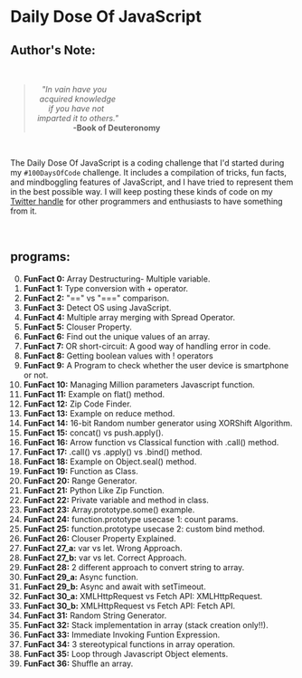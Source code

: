 # Daily Dose Of JavaScript

## Author's Note:
<br>

> &nbsp;&nbsp;&nbsp;&nbsp;*"In vain have you<br>
&nbsp;&nbsp;&nbsp;acquired knowledge<br>
&nbsp;&nbsp;&nbsp;&nbsp;&nbsp;&nbsp;&nbsp;if you have not<br>
&nbsp;&nbsp;imparted it to others."*<br>
&nbsp;&nbsp;&nbsp;&nbsp;&nbsp;&nbsp;&nbsp;&nbsp;&nbsp;&nbsp;&nbsp;&nbsp;&nbsp;&nbsp;&nbsp;&nbsp;&nbsp;&nbsp;**-Book of Deuteronomy**

<br>

The Daily Dose Of JavaScript is a coding challenge that I'd started during my `#100DaysOfCode` challenge. It includes a compilation of tricks, fun facts, and mindboggling features of JavaScript, and I have tried to represent them in the best possible way. I will keep posting these kinds of code on my [Twitter handle](https://twitter.com/speczly) for other programmers and enthusiasts to have something from it.

<br>

## programs:
0. **FunFact 0:** Array Destructuring- Multiple variable.
0. **FunFact 1:** Type conversion with + operator.
0. **FunFact 2:** "==" vs "===" comparison.
0. **FunFact 3:** Detect OS using JavaScript.
0. **FunFact 4:** Multiple array merging with Spread Operator.
0. **FunFact 5:** Clouser Property.
0. **FunFact 6:** Find out the unique values of an array.
0. **FunFact 7:** OR short-circuit: A good way of handling error in code.
0. **FunFact 8:** Getting boolean values with ! operators
0. **FunFact 9:** A Program to check whether the user device is smartphone or not.
0. **FunFact 10:** Managing Million parameters Javascript function.
0. **FunFact 11:** Example on flat() method.
0. **FunFact 12:** Zip Code Finder.
0. **FunFact 13:** Example on reduce method.
0. **FunFact 14:** 16-bit Random number generator using XORShift Algorithm.
0. **FunFact 15:** concat() vs push.apply().
0. **FunFact 16:** Arrow function vs Classical function with .call() method. 
0. **FunFact 17:** .call() vs .apply() vs .bind() method.
0. **FunFact 18:** Example on Object.seal() method.
0. **FunFact 19:** Function as Class.
0. **FunFact 20:** Range Generator.
0. **FunFact 21:** Python Like Zip Function.
0. **FunFact 22:** Private variable and method in class.
0. **FunFact 23:** Array.prototype.some() example.
0. **FunFact 24:** function.prototype usecase 1: count params.
0. **FunFact 25:** function.prototype usecase 2: custom bind method.
0. **FunFact 26:** Clouser Property Explained.
0. **FunFact 27_a:** var vs let. Wrong Approach.
0. **FunFact 27_b:** var vs let. Correct Approach.
0. **FunFact 28:** 2 different approach to convert string to array.
0. **FunFact 29_a:** Async function.
0. **FunFact 29_b:** Async and await with setTimeout.
0. **FunFact 30_a:** XMLHttpRequest vs Fetch API: XMLHttpRequest.
0. **FunFact 30_b:** XMLHttpRequest vs Fetch API: Fetch API.
0. **FunFact 31:** Random String Generator.
0. **FunFact 32:** Stack implementation in array (stack creation only!!).
0. **FunFact 33:** Immediate Invoking Funtion Expression.
0. **FunFact 34:** 3 stereotypical functions in array operation.
0. **FunFact 35:** Loop through Javascript Object elements.
0. **FunFact 36:** Shuffle an array.
